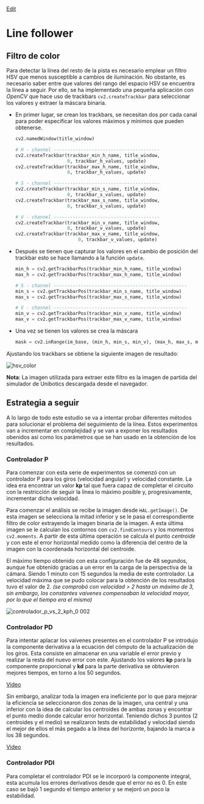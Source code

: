 [Edit](https://github.com/JoseZamora97/robotic-vision/edit/main/docs/index.md)

# Line follower

## Filtro de color
Para detectar la línea del resto de la pista es necesario emplear un filtro HSV que menos susceptible a 
cambios de iluminación. No obstante, es necesario saber entre que valores del rango del espacio HSV se
encuentra la línea a seguir. Por ello, se ha implementado una pequeña aplicación con *OpenCV* que hace
uso de trackbars ``cv2.createTrackbar`` para seleccionar los valores y extraer la máscara binaria.

- En primer lugar, se crean los trackbars, se necesitan dos por cada canal para poder especificar los
valores máximos y mínimos que pueden obtenerse.

  ````python
  cv2.namedWindow(title_window)

  # H - channel ---------------------------------------
  cv2.createTrackbar(trackbar_min_h_name, title_window,
                     0, trackbar_h_values, update)
  cv2.createTrackbar(trackbar_max_h_name, title_window,
                     0, trackbar_h_values, update)

  # S - channel ---------------------------------------
  cv2.createTrackbar(trackbar_min_s_name, title_window,
                     0, trackbar_s_values, update)
  cv2.createTrackbar(trackbar_max_s_name, title_window,
                     0, trackbar_s_values, update)

  # V - channel ---------------------------------------
  cv2.createTrackbar(trackbar_min_v_name, title_window,
                     0, trackbar_v_values, update)
  cv2.createTrackbar(trackbar_max_v_name, title_window,
                         0, trackbar_v_values, update)
  ````
- Después se tienen que capturar los valores en el cambio de posición del trackbar esto se hace llamando a la
  función ``update``.
  
  ````python
  min_h = cv2.getTrackbarPos(trackbar_min_h_name, title_window)
  max_h = cv2.getTrackbarPos(trackbar_max_h_name, title_window)

  # S - channel -------------------------------------------------
  min_s = cv2.getTrackbarPos(trackbar_min_s_name, title_window)
  max_s = cv2.getTrackbarPos(trackbar_max_s_name, title_window)

  # V - channel -------------------------------------------------
  min_v = cv2.getTrackbarPos(trackbar_min_v_name, title_window)
  max_v = cv2.getTrackbarPos(trackbar_max_v_name, title_window)
  ````
- Una vez se tienen los valores se crea la máscara

  ````python
  mask = cv2.inRange(im_base, (min_h, min_s, min_v), (max_h, max_s, max_v))
  ````
Ajustando los trackbars se obtiene la siguiente imagen de resultado:

![hsv_color](https://user-images.githubusercontent.com/35663120/109877596-8175db00-7c73-11eb-9cda-f2525edcc2d6.PNG)

**Nota**: La imagen utilizada para extraer este filtro es la imagen de partida del simulador de Unibotics descargada
desde el navegador.

## Estrategia a seguir

A lo largo de todo este estudio se va a intentar probar diferentes métodos para solucionar el problema del seguimiento de la línea. Estos experimentos
van a incrementar en complejidad y se van a exponer los resultados obenidos así como los parámetros que se han usado en la obtención de los
resultados.

### Controlador P

Para comenzar con esta serie de experimentos se comenzó con un controlador P para los giros (velocidad angular) y velocidad constante. La idea era encontrar
un valor **kp** tal que fuera capaz de completar el circuito con la restricción de seguir la línea lo máximo posible y, progresivamente, incrementar dicha
velocidad.

Para comenzar el análisis se recibe la imagen desde `HAL.getImage()`. De esta imagen se selecciona la mitad inferior y se le pasa el correspondiente filtro
de color extrayendo la imagen binaria de la imagen. A esta última imagen se le calculan los contornos con `cv2.findContours` y los momentos `cv2.moments`.
A partir de esta última operación se calcula el punto *centroide* y con este el error horizontal medido como la diferencia del centro de la imagen con la 
coordenada horizontal del centroide.

El máximo tiempo obtenido con esta configuración fue de 48 segundos, aunque fue obtenido gracias a un error en la carga de la perspectiva de la cámara. Siendo 1 minuto con 15 segundos la media de este controlador. La velocidad máxima que se pudo colocar para la obtención de los resultados tuvo el valor de 2. *(se comprobó con velocidad > 2 hasta un máximo de 3, sin embargo, los constantes vaivenes compensaban la velocidad mayor, por lo que el tiempo era el mismo)*

![controlador_p_vs_2_kph_0 002](https://user-images.githubusercontent.com/35663120/111233530-71ec7f80-85ed-11eb-99a4-2fb3cf073d9d.PNG)

### Controlador PD

Para intentar aplacar los vaivenes presentes en el controlador P se introdujo la componente derivativa a la ecuación del cómputo de la actualización de los giros. Esta consiste en almacenar en una variable el error previo y realizar la resta del nuevo error con este. Ajustando los valores **kp** para la componente proporcional y **kd** para la parte derivativa se obtuvieron mejores tiempos, en torno a los 50 segundos. 

[Video](https://user-images.githubusercontent.com/35663120/111240366-60aa6f80-85fb-11eb-9f3b-0ecd8fc74274.mp4)

Sin embargo, analizar toda la imagen era ineficiente por lo que para mejorar la eficiencia se seleccionaron dos zonas de la imagen, una central y una inferior con la idea de calcular los centroides de ambas zonas y encontrar el punto medio donde calcular error horizontal. Teniendo dichos 3 puntos (2 centroides y el medio) se realizaron tests de estabilidad y velocidad siendo el mejor de ellos el más pegado a la línea del horizonte, bajando la marca a los 38 segundos.

[Video](https://user-images.githubusercontent.com/35663120/111241034-9a2faa80-85fc-11eb-8ffe-62ea51678348.mp4)

### Controlador PDI

Para completar el controlador PDI se le incorporó la componente integral, esta acumula los errores derivativos desde que el error no es 0. En este caso se bajó 1 segundo el tiempo anterior y se mejoró un poco la estabilidad.






